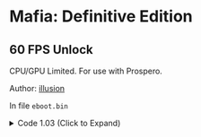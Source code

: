 # Mafia: Definitive Edition

## 60 FPS Unlock

CPU/GPU Limited. For use with Prospero.

Author: [illusion](https://github.com/illusion0001)

In file `eboot.bin`

<details>
<summary>Code 1.03 (Click to Expand)</summary>

```
0x2D2E2A1 EB 05 90
```

</details>
